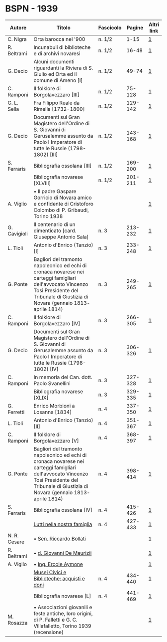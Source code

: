 # BSPN - 1939

| Autore       | Titolo                                                                                                                                                                                        | Fascicolo | Pagine  | Altri link                                             |
|--------------|-----------------------------------------------------------------------------------------------------------------------------------------------------------------------------------------------|-----------|---------|--------------------------------------------------------|
| C. Nigra     | Orta barocca nel '900                                                                                                                                                                         | n. 1/2    | 1-15    | [1](https://en.calameo.com/read/00726073545f263936cf7) |
| R. Beltrami  | Incunabuli di biblioteche e di archivi novaresi                                                                                                                                               | n. 1/2    | 16-48   | [1](https://en.calameo.com/read/00726073545f263936cf7) |
| G. Decio     | Alcuni documenti riguardanti la Riviera di S. Giulio ed Orta ed il comune di Ameno [I]                                                                                                        | n. 1/2    | 49-74   | [1](https://en.calameo.com/read/00726073545f263936cf7) |
| C. Ramponi   | Il folklore di Borgolavezzaro [III]                                                                                                                                                           | n. 1/2    | 75-128  | [1](https://en.calameo.com/read/00726073545f263936cf7) |
| G. L. Sella  | Fra Filippo Reale da Rimella [1732-1800]                                                                                                                                                      | n. 1/2    | 129-142 | [1](https://en.calameo.com/read/00726073545f263936cf7) |
| G. Decio     | Documenti sul Gran Magistero dell'Ordine di S. Giovanni di Gerusalemme assunto da Paolo I Imperatore di tutte le Russie (1798-1802) [III]                                                     | n. 1/2    | 143-168 | [1](https://en.calameo.com/read/00726073545f263936cf7) |
| S. Ferraris  | Bibliografia ossolana [III]                                                                                                                                                                   | n. 1/2    | 169-200 | [1](https://en.calameo.com/read/00726073545f263936cf7) |
|              | Bibliografia novarese [XLVIII]                                                                                                                                                                | n. 1/2    | 201-211 | [1](https://en.calameo.com/read/00726073545f263936cf7) |
| A. Viglio    | • Il padre Gaspare Gorricio di Novara amico e confidente di Cristoforo Colombo di P. Gribaudi, Torino 1938                                                                                    |           |         | [1](https://en.calameo.com/read/00726073545f263936cf7) |
| G. Cavigioli | Il centenario di un dimenticato [card. Giuseppe Antonio Sala]                                                                                                                                 | n. 3      | 213-232 | [1](https://en.calameo.com/read/007260735bd3b1a022165) |
| L. Tioli     | Antonio d'Enrico (Tanzio) [I]                                                                                                                                                                 | n. 3      | 233-248 | [1](https://en.calameo.com/read/007260735bd3b1a022165) |
| G. Ponte     | Bagliori del tramonto napoleonico ed echi di cronaca novarese nei carteggi famigliari dell'avvocato Vincenzo Tosi Presidente del Tribunale di Giustizia di Novara (gennaio 1813- aprile 1814) | n. 3      | 249-265 | [1](https://en.calameo.com/read/007260735bd3b1a022165) |
| C. Ramponi   | Il folklore di Borgolavezzaro [IV]                                                                                                                                                            | n. 3      | 266-305 | [1](https://en.calameo.com/read/007260735bd3b1a022165) |
| G. Decio     | Documenti sul Gran Magistero dell'Ordine di S. Giovanni di Gerusalemme assunto da Paolo I Imperatore di tutte le Russie (1798-1802) [IV]                                                      | n. 3      | 306-326 | [1](https://en.calameo.com/read/007260735bd3b1a022165) |
| C. Ramponi   | In memoria del Can. dott. Paolo Svanellini                                                                                                                                                    | n. 3      | 327-328 | [1](https://en.calameo.com/read/007260735bd3b1a022165) |
|              | Bibliografia novarese [XLIX]                                                                                                                                                                  | n. 3      | 329-335 | [1](https://en.calameo.com/read/007260735bd3b1a022165) |
| G. Ferretti  | Enrico Morbioni a Losanna [1834]                                                                                                                                                              | n. 4      | 337-350 | [1](https://en.calameo.com/read/007260735a0ad3a28dceb) |
| L. Tioli     | Antonio d'Enrico (Tanzio) [II]                                                                                                                                                                | n. 4      | 351-367 | [1](https://en.calameo.com/read/007260735a0ad3a28dceb) |
| C. Ramponi   | Il folklore di Borgolavezzaro [V]                                                                                                                                                             | n. 4      | 368-397 | [1](https://en.calameo.com/read/007260735a0ad3a28dceb) |
| G. Ponte     | Bagliori del tramonto napoleonico ed echi di cronaca novarese nei carteggi famigliari dell'avvocato Vincenzo Tosi Presidente del Tribunale di Giustizia di Novara (gennaio 1813- aprile 1814) | n. 4      | 398-414 | [1](https://en.calameo.com/read/007260735a0ad3a28dceb) |
| S. Ferraris  | Bibliografia ossolana [IV]                                                                                                                                                                    | n. 4      | 415-426 | [1](https://en.calameo.com/read/007260735a0ad3a28dceb) |
|              | [Lutti nella nostra famiglia](http://www.ssno.it/BSPNo/bspn_not39.html#394a)                                                                                                                  | n. 4      | 427-433 | [1](https://en.calameo.com/read/007260735a0ad3a28dceb) |
| N. R. Cesare | • [Sen. Riccardo Bollati](http://www.ssno.it/BSPNo/bspn_not39.html#394boll)                                                                                                                   |           |         | [1](https://en.calameo.com/read/007260735a0ad3a28dceb) |
| R. Beltrami  | • [d. Giovanni De Maurizii](http://www.ssno.it/BSPNo/bspn_not39.html#394dema)                                                                                                                 |           |         | [1](https://en.calameo.com/read/007260735a0ad3a28dceb) |
| A. Viglio    | • [Ing. Ercole Aymone](http://www.ssno.it/BSPNo/bspn_not39.html#394aymo)                                                                                                                      |           |         | [1](https://en.calameo.com/read/007260735a0ad3a28dceb) |
|              | [Musei Civici e Biblioteche: acquisti e doni](http://www.ssno.it/BSPNo/bspn_not39.html#394b)                                                                                                  | n. 4      | 434-440 | [1](https://en.calameo.com/read/007260735a0ad3a28dceb) |
|              | Bibliografia novarese [L]                                                                                                                                                                     | n. 4      | 441-469 | [1](https://en.calameo.com/read/007260735a0ad3a28dceb) |
| M. Rosazza   | • Associazioni giovanili e feste antiche, loro origini, di P. Falletti e G. C. Villafalletto, Torino 1939 (recensione)                                                                        |           |         | [1](https://en.calameo.com/read/007260735a0ad3a28dceb) |
